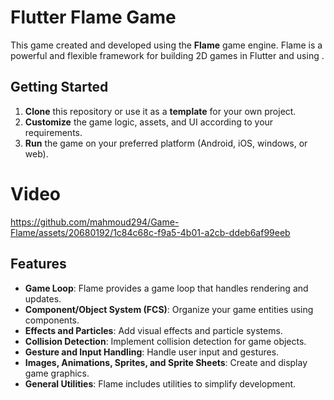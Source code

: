 ﻿
# Flutter Flame Game

This game created and developed using the  **Flame**  game engine. Flame is a powerful and flexible framework for building 2D games in Flutter and using .

## Getting Started

1.  **Clone**  this repository or use it as a  **template**  for your own project.
2.  **Customize**  the game logic, assets, and UI according to your requirements.
3.  **Run**  the game on your preferred platform (Android, iOS, windows, or web).


# Video

https://github.com/mahmoud294/Game-Flame/assets/20680192/1c84c68c-f9a5-4b01-a2cb-ddeb6af99eeb



## Features

-   **Game Loop**: Flame provides a game loop that handles rendering and updates.
-   **Component/Object System (FCS)**: Organize your game entities using components.
-   **Effects and Particles**: Add visual effects and particle systems.
-   **Collision Detection**: Implement collision detection for game objects.
-   **Gesture and Input Handling**: Handle user input and gestures.
-   **Images, Animations, Sprites, and Sprite Sheets**: Create and display game graphics.
-   **General Utilities**: Flame includes utilities to simplify development.
